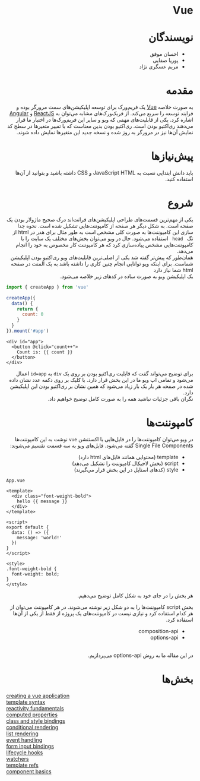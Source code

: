 <div dir="rtl">
<h1>
    Vue
</h1>

# نویسندگان
- احسان موفق
- پوریا صفایی
- مریم عسگری نژاد
<h1>
مقدمه
</h1>
به صورت خلاصه <a href="https://vuejs.org/">Vue</a> یک فریم‌ورک برای توسعه اپلیکیشن‌های سمت مرورگر بوده و 
فرایند توسعه را سریع می‌کند.
از فریک‌ورک‌های مشابه می‌توان به <a href="https://reactjs.org/">ReactJS</a>
و <a href="https://angular.io/">Angular</a>
اشاره کرد.
یکی از قابلیت‌های مهمی که ویو و سایر این فریم‌ورک‌ها در اختیار ما قرار می‌دهند ری‌اکتیو بودن است. ری‌اکتیو بودن بدین معناست
که با تفییر متغیر‌ها در سطح کد نمایش آن‌ها نیز در مرورگر به روز شده و نسخه جدید
این متغیر‌ها نمایش داده شوند.

<h1>
پیش‌نیاز‌ها
</h1>
باید دانش ابتدایی نسبت به JavaScript HTML و CSS داشته باشید و بتوانید از آن‌ها استفاده کنید.

<h1>
شروع
</h1>
یکی از مهم‌ترین قسمت‌های طراحی اپلیکیشن‌های فرانت‌اند درک صحیح ماژولار بودن یک صفحه است. به شکل دیگر هر صفحه از
کامپوننت‌هایی تشکیل شده است. نحوه جدا سازی این کامپوننت‌ها به صورت کلی مشخص است به طور مثال برای هدر در html از تگ 
<code> head </code>
استفاده می‌شود.
حال در ویو می‌توان بخش‌های مختلف یک سایت را با کامپوننت‌هایی مشخص پیاده‌سازی کرد که هر کامپوننت کار مخصوص به 
خود را انجام می‌دهد.
<br>
همان‌طور که پیش‌تر گفته شد یکی از اصلی‌ترین قابلیت‌های ویو ری‌اکتیو بودن اپلیکیشن شماست. برای اینکه ویو توانایی انجام چنین کاری را داشته باشد
به یک المنت در صفحه html شما نیاز دارد
<br>
یک اپلیکیشن ویو به صورت ساده در کد‌های زیر خلاصه می‌شود.

<div dir="ltr">

```javascript
import { createApp } from 'vue'

createApp({
  data() {
    return {
      count: 0
    }
  }
}).mount('#app')
```


```vue
<div id="app">
  <button @click="count++">
    Count is: {{ count }}
  </button>
</div>
```
</div>
برای توضیح می‌تواند گفت که قابلیت ری‌اکتیو بودن بر روی یک <code>div</code>
به 
<code>id=app</code>
اعمال می‌شود و تمامی اپ ویو ما در این بخش قرار دارد.
با کلیک بر روی دکمه عدد نشان داده شده در صفحه هر بار یک بار زیاد می‌شود 
که همین نشان بر ری‌اکتیو بودن این اپلیکیشن دارد.
<br>
نگران باقی جزئیات نباشید همه را به صورت کامل توضیح خواهیم داد.
<br>

<h1>
کامپوننت‌ها
</h1>
در ویو می‌توان کامپوننت‌ها را در فایل‌هایی با اکستنشن 
<code>vue</code>
نوشت به این کامپوننت‌ها
Single File Components گفته می‌شود.
فایل‌های ویو به سه قسمت تقسیم می‌شوند:

- template (محتوایی همانند فایل‌های html دارد)
- script (بخش لاجیکال کامپوننت را تشکیل می‌دهد)
- style (کد‌های استایل در این بخش قرار می‌گیرند)


<div dir="ltr">


<code>App.vue</code>


```vue
<template>
  <div class="font-weight-bold">
    hello {{ message }}
  </div>
</template>

<script>
export default {
  data: () => ({
    message: 'world!' 
  })
}
</script>

<style>
.font-weight-bold {
  font-weight: bold;
}
</style>
```
</div>


هر بخش را در جای خود به شکل کامل توضیح می‌دهیم.

بخش script کامپوننت‌ها را به دو شکل زیر نوشته می‌شوند.
در هر کامپوننت می‌توان از هر کدام استفاده کرد و نیازی نیست در کامپوننت‌های یک پروژه از فقط از یکی از آن‌ها استفاده کرد.
- composition-api
- options-api
<br>
در این مقاله ما به روش options-api
می‌پردازیم.

<h1>
بخش‌ها
</h1>

<div dir="ltr">

[creating a vue application](createApp.md)  
[template syntax](templateSyntax.md)  
[reactivity fundamentals](reactivityFundamentals.md)  
[computed properties](reactivityFundamentals.md)  
[class and style bindings](classAndStyleBindings.md)  
[conditional rendering](conditionalRendering.md)  
[list rendering](listRendering.md)  
[event handling](eventHandling.md)  
[form input bindings](forms.md)  
[lifecycle hooks](lifecycleHooks.md)  
[watchers](watchers.md)  
[template refs](template-refs.md)  
[component basics](component-basics.md)  

</div>

</div> 
